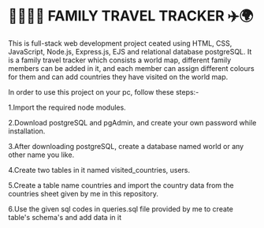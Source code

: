 <h1>👨‍👩‍👧‍👦 FAMILY TRAVEL TRACKER ✈️🌍</h1>

This is full-stack web development project ceated using HTML, CSS, JavaScript, Node.js, Express.js, EJS and relational database postgreSQL. It is a family travel tracker which consists a world map, different family members can be added in it, and each member can assign different colours for them and can add countries they have visited on the world map.

In order to use this project on your pc, follow these steps:-

1.Import the required node modules.

2.Download postgreSQL and pgAdmin, and create your own password while installation.

3.After downloading postgreSQL, create a database named world or any other name you like.

4.Create two tables in it named visited_countries, users.

5.Create a table name countries and import the country data from the countries sheet given by me in this repository.

6.Use the given sql codes in queries.sql file provided by me to create table's schema's and add data in it 
